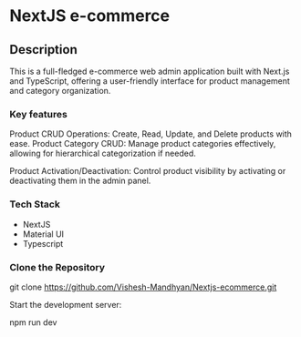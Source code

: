 # NextJS e-commerce

## Description

This is a full-fledged e-commerce web admin application built with Next.js and TypeScript, offering a user-friendly interface for product management and category organization.

### Key features

Product CRUD Operations: Create, Read, Update, and Delete products with ease.
Product Category CRUD: Manage product categories effectively, allowing for hierarchical categorization if needed.

Product Activation/Deactivation: Control product visibility by activating or deactivating them in the admin panel.

### Tech Stack

- NextJS
- Material UI
- Typescript

### Clone the Repository

git clone https://github.com/Vishesh-Mandhyan/Nextjs-ecommerce.git

Start the development server:

npm run dev
